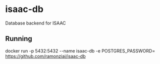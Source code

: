 # isaac-db
Database backend for ISAAC

## Running

docker run -p 5432:5432 --name isaac-db -e POSTGRES\_PASSWORD=<chooseadminpassword> https://github.com/ramonziai/isaac-db

